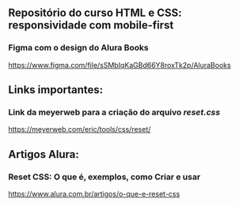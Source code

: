 ## Repositório do curso HTML e CSS: responsividade com mobile-first

### Figma com o design do Alura Books
https://www.figma.com/file/sSMbIqKaGBd66Y8roxTk2p/AluraBooks


## Links importantes:

### Link da meyerweb para a criação do arquivo __*reset.css*__
https://meyerweb.com/eric/tools/css/reset/


## Artigos Alura:
### Reset CSS: O que é, exemplos, como Criar e usar
https://www.alura.com.br/artigos/o-que-e-reset-css